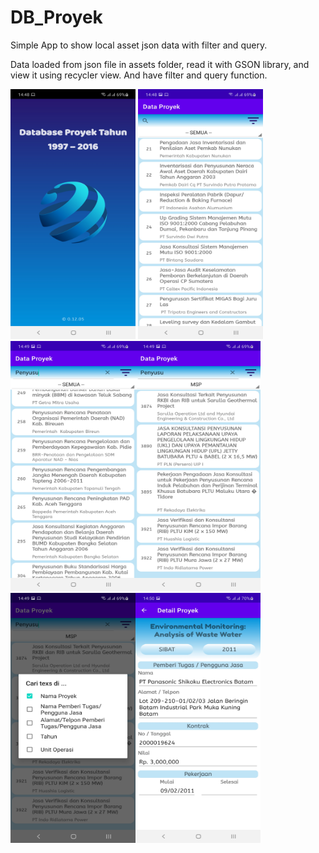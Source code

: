 # DB_Proyek
Simple App to show local asset json data with filter and query.

Data loaded from json file in assets folder, read it with GSON library, and view it using recycler view. And have filter and query function.

<img src="https://raw.githubusercontent.com/Alf-Anas/DB_Proyek/master/readme_src/Screenshot_20201205-144846_DB Proyek.jpg" width="200" height="400" /> <img src="https://raw.githubusercontent.com/Alf-Anas/DB_Proyek/master/readme_src/Screenshot_20201205-144857_DB Proyek.jpg" width="200" height="400" /><img src="https://raw.githubusercontent.com/Alf-Anas/DB_Proyek/master/readme_src/Screenshot_20201205-144910_DB Proyek.jpg" width="200" height="400" /><img src="https://raw.githubusercontent.com/Alf-Anas/DB_Proyek/master/readme_src/Screenshot_20201205-144922_DB Proyek.jpg" width="200" height="400" /><img src="https://raw.githubusercontent.com/Alf-Anas/DB_Proyek/master/readme_src/Screenshot_20201205-144928_DB Proyek.jpg" width="200" height="400" /><img src="https://raw.githubusercontent.com/Alf-Anas/DB_Proyek/master/readme_src/Screenshot_20201205-145050_DB Proyek.jpg" width="200" height="400" />
